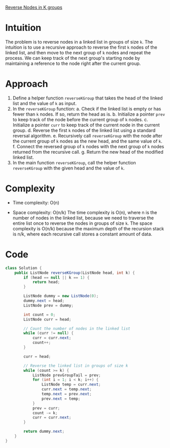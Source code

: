 [Reverse Nodes in K groups](https://leetcode.com/problems/reverse-nodes-in-k-group/description/)

# Intuition
The problem is to reverse nodes in a linked list in groups of size `k`. The intuition is to use a recursive approach to reverse the first `k` nodes of the linked list, and then move to the next group of `k` nodes and repeat the process. We can keep track of the next group's starting node by maintaining a reference to the node right after the current group.

# Approach
1. Define a helper function `reverseKGroup` that takes the head of the linked list and the value of `k` as input.
2. In the `reverseKGroup` function:
   a. Check if the linked list is empty or has fewer than `k` nodes. If so, return the head as is.
   b. Initialize a pointer `prev` to keep track of the node before the current group of `k` nodes.
   c. Initialize a pointer `curr` to keep track of the current node in the current group.
   d. Reverse the first `k` nodes of the linked list using a standard reversal algorithm.
   e. Recursively call `reverseKGroup` with the node after the current group of `k` nodes as the new head, and the same value of `k`.
   f. Connect the reversed group of `k` nodes with the next group of `k` nodes returned from the recursive call.
   g. Return the new head of the modified linked list.
3. In the main function `reverseKGroup`, call the helper function `reverseKGroup` with the given head and the value of `k`.

# Complexity
- Time complexity: O(n)
* Space complexity: O(n/k)
The time complexity is O(n), where n is the number of nodes in the linked list, because we need to traverse the entire list once to reverse the nodes in groups of size `k`. The space complexity is O(n/k) because the maximum depth of the recursion stack is n/k, where each recursive call stores a constant amount of data.

# Code
```java
class Solution {
    public ListNode reverseKGroup(ListNode head, int k) {
        if (head == null || k == 1) {
            return head;
        }

        ListNode dummy = new ListNode(0);
        dummy.next = head;
        ListNode prev = dummy;

        int count = 0;
        ListNode curr = head;

        // Count the number of nodes in the linked list
        while (curr != null) {
            curr = curr.next;
            count++;
        }

        curr = head;

        // Reverse the linked list in groups of size k
        while (count >= k) {
            ListNode prevGroupTail = prev;
            for (int i = 1; i < k; i++) {
                ListNode temp = curr.next;
                curr.next = temp.next;
                temp.next = prev.next;
                prev.next = temp;
            }
            prev = curr;
            count -= k;
            curr = curr.next;
        }

        return dummy.next;
    }
}
```
